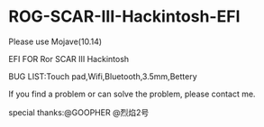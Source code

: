 # ROG-SCAR-III-Hackintosh-EFI


Please use Mojave(10.14) 


EFI FOR Ror SCAR III Hackintosh 


BUG LIST:Touch pad,Wifi,Bluetooth,3.5mm,Bettery


If you find a problem or can solve the problem, please contact me.


special thanks:@GOOPHER @烈焰2号
